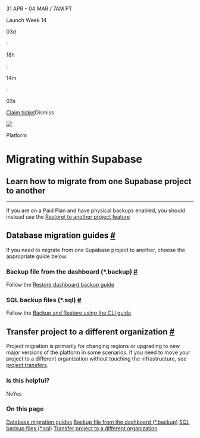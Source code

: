 31 APR - 04 MAR / 7AM PT

Launch Week 14

03d

:

18h

:

14m

:

03s

[Claim ticket](https://supabase.com/launch-week)Dismiss

![](https://supabase.com/docs/_next/image?url=%2Fdocs%2Fimg%2Flaunchweek%2F14%2Fpromo-banner-bg.png&w=3840&q=100&dpl=dpl_9WgBm3X43HXGqPuPh4vSvQgRaZyZ)

Platform

# Migrating within Supabase

## Learn how to migrate from one Supabase project to another

* * *

If you are on a Paid Plan and have physical backups enabled, you should instead use the [Restore\\
to another project feature](https://supabase.com/docs/guides/platform/backups#restore-to-a-new-project)

## Database migration guides [\#](https://supabase.com/docs/guides/platform/migrating-within-supabase\#database-migration-guides)

If you need to migrate from one Supabase project to another, choose the appropriate guide below:

### Backup file from the dashboard (\*.backup) [\#](https://supabase.com/docs/guides/platform/migrating-within-supabase\#backup-file-from-the-dashboard-backup)

Follow the [Restore dashboard backup guide](https://supabase.com/docs/guides/platform/migrating-within-supabase/dashboard-restore)

### SQL backup files (\*.sql) [\#](https://supabase.com/docs/guides/platform/migrating-within-supabase\#sql-backup-files-sql)

Follow the [Backup and Restore using the CLI guide](https://supabase.com/docs/guides/platform/migrating-within-supabase/backup-restore)

## Transfer project to a different organization [\#](https://supabase.com/docs/guides/platform/migrating-within-supabase\#transfer-project-to-a-different-organization)

Project migration is primarily for changing regions or upgrading to new major versions of the platform in some scenarios. If you need to move your project to a different organization without touching the infrastructure, see [project transfers](https://supabase.com/docs/guides/platform/project-transfer).

### Is this helpful?

NoYes

### On this page

[Database migration guides](https://supabase.com/docs/guides/platform/migrating-within-supabase#database-migration-guides) [Backup file from the dashboard (\*.backup)](https://supabase.com/docs/guides/platform/migrating-within-supabase#backup-file-from-the-dashboard-backup) [SQL backup files (\*.sql)](https://supabase.com/docs/guides/platform/migrating-within-supabase#sql-backup-files-sql) [Transfer project to a different organization](https://supabase.com/docs/guides/platform/migrating-within-supabase#transfer-project-to-a-different-organization)